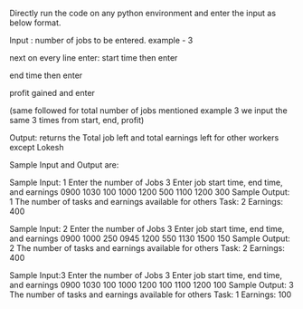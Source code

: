 Directly run the code on any python environment and enter the input as below format.

Input : number of jobs to be entered. example - 3

next on every line enter: start time then enter

end time then enter

profit gained and enter

(same followed for total number of jobs mentioned example 3 we input the same 3 times from start, end, profit)



Output: returns the Total job left and total earnings left for other workers except Lokesh


Sample Input and Output are:

Sample Input: 1
Enter the number of Jobs
3
Enter job start time, end time, and earnings
0900
1030
100
1000
1200
500
1100
1200
300
Sample Output: 1
The number of tasks and earnings available for others
Task: 2
Earnings: 400

Sample Input: 2
Enter the number of Jobs
3
Enter job start time, end time, and earnings
0900
1000
250
0945
1200
550
1130
1500
150
Sample Output: 2
The number of tasks and earnings available for others
Task: 2
Earnings: 400

Sample Input:3
Enter the number of Jobs
3
Enter job start time, end time, and earnings
0900
1030
100
1000
1200
100
1100
1200
100
Sample Output: 3
The number of tasks and earnings available for others
Task: 1
Earnings: 100 
